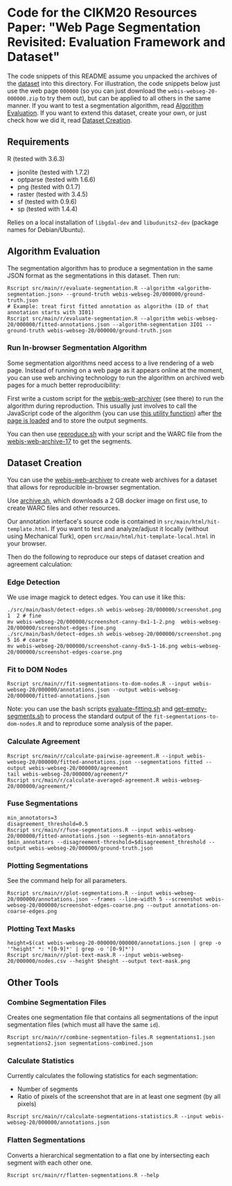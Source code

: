 # Code for the CIKM20 Resources Paper: "Web Page Segmentation Revisited: Evaluation Framework and Dataset"
The code snippets of this README assume you unpacked the archives of the [dataset](https://webis.de/data.html?q=web-archive#webis-webseg-20) into this directory. For illustration, the code snippets below just use the web page `000000` (so you can just download the `webis-webseg-20-000000.zip` to try them out), but can be applied to all others in the same manner.
If you want to test a segmentation algorithm, read [Algorithm Evaluation](#algorithm-evaluation).
If you want to extend this dataset, create your own, or just check how we did it, read [Dataset Creation](#dataset-creation).


## Requirements
R (tested with 3.6.3)
  - jsonlite (tested with 1.7.2)
  - optparse (tested with 1.6.6)
  - png (tested with 0.1.7)
  - raster (tested with 3.4.5)
  - sf (tested with 0.9.6)
  - sp (tested with 1.4.4)

Relies on a local installation of `libgdal-dev` and `libudunits2-dev` (package names for Debian/Ubuntu).


## Algorithm Evaluation
The segmentation algorithm has to produce a segmentation in the same JSON format as the segmentations in this dataset. Then run:
```
Rscript src/main/r/evaluate-segmentation.R --algorithm <algorithm-segmentation.json> --ground-truth webis-webseg-20/000000/ground-truth.json
# Example: treat first fitted annotation as algorithm (ID of that annotation starts with 3I01)
Rscript src/main/r/evaluate-segmentation.R --algorithm webis-webseg-20/000000/fitted-annotations.json --algorithm-segmentation 3IO1 --ground-truth webis-webseg-20/000000/ground-truth.json
```

### Run In-browser Segmentation Algorithm
Some segmentation algorithms need access to a live rendering of a web page. Instead of running on a web page as it appears online at the moment, you can use web archiving technology to run the algorithm on archived web pages for a much better reproducibility:

First write a custom script for the [webis-web-archiver](https://github.com/webis-de/webis-web-archiver) (see there) to run the algorithm during reproduction. This usually just involves to call the JavaScript code of the algorithm (you can use [this utility function](https://github.com/webis-de/webis-web-archiver/blob/master/src/de/webis/webarchive/environment/browsers/Windows.java#L49)) after [the page is loaded](https://github.com/webis-de/webis-web-archiver/blob/master/src/de/webis/webarchive/environment/scripts/ScrollDownScript.java#L49) and to store the output segments.

You can then use [reproduce.sh](https://github.com/webis-de/webis-web-archiver/blob/master/src-bash/reproduce.sh) with your script and the WARC file from the [webis-web-archive-17](https://webis.de/data.html#webis-web-archive-17) to get the segments.



## Dataset Creation
You can use the [webis-web-archiver](https://github.com/webis-de/webis-web-archiver) to create web archives for a dataset that allows for reproducible in-browser segmentation.

Use [archive.sh](https://github.com/webis-de/webis-web-archiver/blob/master/src-bash/archive.sh), which downloads a 2 GB docker image on first use, to create WARC files and other resources.

Our annotation interface's source code is contained in `src/main/html/hit-template.html`. If you want to test and analyze/adjust it locally (without using Mechanical Turk), open `src/main/html/hit-template-local.html` in your browser.

Then do the following to reproduce our steps of dataset creation and agreement calculation:

### Edge Detection
We use image magick to detect edges. You can use it like this:
```
./src/main/bash/detect-edges.sh webis-webseg-20/000000/screenshot.png 1  2 # fine
mv webis-webseg-20/000000/screenshot-canny-0x1-1-2.png  webis-webseg-20/000000/screenshot-edges-fine.png
./src/main/bash/detect-edges.sh webis-webseg-20/000000/screenshot.png 5 16 # coarse
mv webis-webseg-20/000000/screenshot-canny-0x5-1-16.png webis-webseg-20/000000/screenshot-edges-coarse.png
```

### Fit to DOM Nodes
```
Rscript src/main/r/fit-segmentations-to-dom-nodes.R --input webis-webseg-20/000000/annotations.json --output webis-webseg-20/000000/fitted-annotations.json
```
Note: you can use the bash scripts [evaluate-fitting.sh](src/main/bash/evaluate-fitting.sh) and [get-empty-segments.sh](src/main/bash/get-empty-segments-file.sh) to process the standard output of the `fit-segmentations-to-dom-nodes.R` and to reproduce some analysis of the paper.

### Calculate Agreement
```
Rscript src/main/r/calculate-pairwise-agreement.R --input webis-webseg-20/000000/fitted-annotations.json --segmentations fitted --output webis-webseg-20/000000/agreement
tail webis-webseg-20/000000/agreement/*
Rscript src/main/r/calculate-averaged-agreement.R webis-webseg-20/000000/agreement/*
```

### Fuse Segmentations
```
min_annotators=3
disagreement_threshold=0.5
Rscript src/main/r/fuse-segmentations.R --input webis-webseg-20/000000/fitted-annotations.json --segments-min-annotators $min_annotators --disagreement-threshold=$disagreement_threshold --output webis-webseg-20/000000/ground-truth.json
```

### Plotting Segmentations
See the command help for all parameters.
```
Rscript src/main/r/plot-segmentations.R --input webis-webseg-20/000000/annotations.json --frames --line-width 5 --screenshot webis-webseg-20/000000/screenshot-edges-coarse.png --output annotations-on-coarse-edges.png
```

### Plotting Text Masks
```
height=$(cat webis-webseg-20-000000/000000/annotations.json | grep -o '"height" *: *[0-9]*' | grep -o '[0-9]*')
Rscript src/main/r/plot-text-mask.R --input webis-webseg-20/000000/nodes.csv --height $height --output text-mask.png
```


## Other Tools

### Combine Segmentation Files
Creates one segmentation file that contains all segmentations of the input segmentation files (which must all have the same `id`).
```
Rscript src/main/r/combine-segmentation-files.R segmentations1.json segmentations2.json segmentations-combined.json
```

### Calculate Statistics
Currently calculates the following statistics for each segmentation:
  - Number of segments
  - Ratio of pixels of the screenshot that are in at least one segment (by all pixels)

```
Rscript src/main/r/calculate-segmentations-statistics.R --input webis-webseg-20/000000/annotations.json
```

### Flatten Segmentations
Converts a hierarchical segmentation to a flat one by intersecting each segment with each other one.
```
Rscript src/main/r/flatten-segmentations.R --help
```


